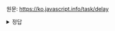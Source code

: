 원문: https://ko.javascript.info/task/delay

<details>
  <summary>정답</summary>

  ```js
function delay(f, ms) {
	return function () {
		setTimeout(() => {
			f.apply(this, arguments);
		}, ms);
	};
}
  ```
</details>
